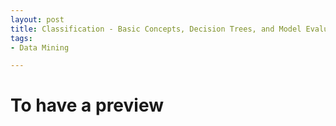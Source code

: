 ```yaml
---
layout: post
title: Classification - Basic Concepts, Decision Trees, and Model Evaluation
tags: 
- Data Mining

---
```


# To have a preview


<!--stackedit_data:
eyJoaXN0b3J5IjpbODk5NzIyNTkyXX0=
-->